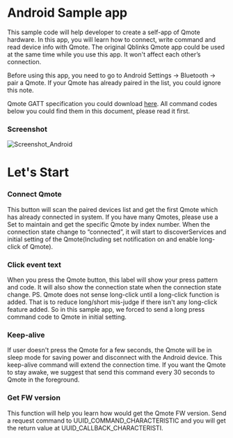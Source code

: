 Android Sample app
==============
This sample code will help developer to create a self-app of Qmote hardware.
In this app, you will learn how to connect, write command and read device info with Qmote.
The original Qblinks Qmote app could be used at the same time while you use this app. It won't affect each other’s connection.

Before using this app, you need to go to Android Settings -> Bluetooth -> pair a Qmote. If your Qmote has already paired in the list, you could ignore this note.

Qmote GATT specification you could download [here](http://qblinks.com/devkit/developers/qmote-developers).
All command codes below you could find them in this document, please read it first.

### Screenshot
![Screenshot_Android](https://github.com/qblinks/qmote_makers_projects/blob/master/Qmote_Android_Sample/Screenshot_Android.jpg?raw=true)

Let's Start
===========
### Connect Qmote
This button will scan the paired devices list and get the first Qmote which has already connected in system.
If you have many Qmotes, please use a Set<BluetoothDevice> to maintain and get the specific Qmote by index number.
When the connection state change to “connected”, it will start to discoverServices and initial setting of the Qmote(Including set notification on and enable long-click of Qmote).

### Click event text
When you press the Qmote button, this label will show your press pattern and code. It will also show the connection state when the connection state change.
PS. Qmote does not sense long-click until a long-click function is added. That is to reduce long/short mis-judge if there isn't any long-click feature added. So in this sample app, we forced to send a long press command code to Qmote in initial setting.

### Keep-alive
If user doesn't press the Qmote for a few seconds, the Qmote will be in sleep mode for saving power and disconnect with the Android device. This keep-alive command will extend the connection time. If you want the Qmote to stay awake, we suggest that send this command every 30 seconds to Qmote in the foreground.

### Get FW version
This function will help you learn how would get the Qmote FW version. Send a request command to UUID_COMMAND_CHARACTERISTIC and you will get the return value at UUID_CALLBACK_CHARACTERISTI. 
